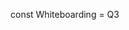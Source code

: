 const Whiteboarding = Q3

<!-- Question Prompt:  -->


<!-- Clarification...-->


<!-- inputs and outputs -->


<!-- Error Handling and Edge Cases to Consider -->


<!-- Problem Breakdown: -->



<!-- Code:  -->